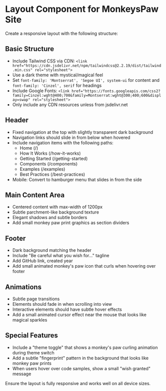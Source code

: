 # Layout Component for MonkeysPaw Site

Create a responsive layout with the following structure:

## Basic Structure
- Include Tailwind CSS via CDN: `<link href="https://cdn.jsdelivr.net/npm/tailwindcss@2.2.19/dist/tailwind.min.css" rel="stylesheet">`
- Use a dark theme with mystical/magical feel
- Set `font-family: 'Montserrat', 'Segoe UI', system-ui` for content and `font-family: 'Cinzel', serif` for headings
- Include Google Fonts: `<link href="https://fonts.googleapis.com/css2?family=Cinzel:wght@400;700&family=Montserrat:wght@300;400;600&display=swap" rel="stylesheet">`
- Only include any CDN resources unless from jsdelivr.net

## Header
- Fixed navigation at the top with slightly transparent dark background
- Navigation links should slide in from below when hovered
- Include navigation items with the following paths:
  - Home (/) 
  - How It Works (/how-it-works)
  - Getting Started (/getting-started)
  - Components (/components)
  - Examples (/examples)
  - Best Practices (/best-practices)
- Mobile: Convert to hamburger menu that slides in from the side

## Main Content Area
- Centered content with max-width of 1200px
- Subtle parchment-like background texture
- Elegant shadows and subtle borders
- Add small monkey paw print graphics as section dividers

## Footer
- Dark background matching the header
- Include "Be careful what you wish for..." tagline
- Add GitHub link, created year
- Add small animated monkey's paw icon that curls when hovering over footer

## Animations
- Subtle page transitions
- Elements should fade in when scrolling into view
- Interactive elements should have subtle hover effects
- Add a small animated cursor effect near the mouse that looks like magical sparkles

## Special Features
- Include a "theme toggle" that shows a monkey's paw curling animation during theme switch
- Add a subtle "fingerprint" pattern in the background that looks like monkey paw prints
- When users hover over code samples, show a small "wish granted" message

Ensure the layout is fully responsive and works well on all device sizes.
